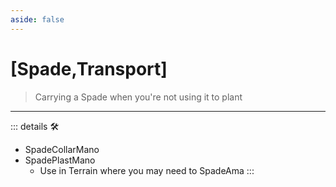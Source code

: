 ```yaml
---
aside: false
---
```

# <py>[Spade,Transport]</py>

> Carrying a Spade when you're not using it to plant

---

<!-- =================================================== -->
<!-- =================================================== -->
<!-- =================================================== -->
<!-- =================================================== -->
<!-- =================================================== -->
::: details 🛠

- SpadeCollarMano
- SpadePlastMano
    - Use in Terrain where you may need to SpadeAma
:::
